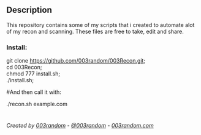 ## Description

This repository contains some of my scripts that i created to automate alot of my recon and scanning.
These files are free to take, edit and share.

### Install:  
git clone https://github.com/003random/003Recon.git;  
cd 003Recon;  
chmod 777 install.sh;  
./install.sh;  

#And then call it with:  

./recon.sh example.com  
  
# 
*Created by [003random](http://hackerone.com/003random) - [@003random](https://twitter.com/rub003) - [003random.com](https://poc-server.com/blog/)*
